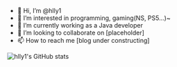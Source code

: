 - 👋 Hi, I’m @hlly1
- 👀 I’m interested in programming, gaming(NS, PS5...)~
- 🌱 I’m currently working as a Java developer
- 💞️ I’m looking to collaborate on [placeholder]
- 📫 How to reach me [blog under constructing]

![hlly1's GitHub stats](https://github-readme-stats.vercel.app/api?username=hlly1&show_icons=true&theme=transparent)
<!---
hlly1/hlly1 is a ✨ special ✨ repository because its `README.md` (this file) appears on your GitHub profile.
You can click the Preview link to take a look at your changes.
--->
